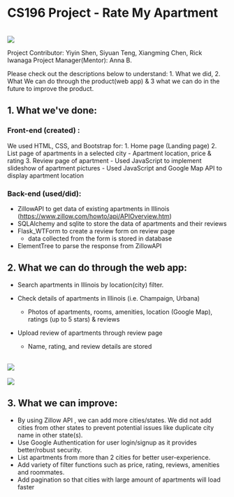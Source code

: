 # CS196 Project - Rate My Apartment

<br>
<img src= "https://github.com/CS196Illinois/Rate-My-Apartment/blob/master/images/landing%20page.png"/>
<br>

Project Contributor: Yiyin Shen, Siyuan Teng, Xiangming Chen, Rick Iwanaga
Project Manager(Mentor): Anna B.

Please check out the descriptions below to understand: 1. What we did, 2. What We can do through the product(web app) 
& 3 what we can do in the future to improve the product.

## 1. What we've done:

### Front-end (created) :
We used HTML, CSS, and Bootstrap for: 
        1. Home page (Landing page) 
        2. List page of apartments in a selected city
           - Apartment location, price & rating
        3. Review page of apartment 
           - Used JavaScript to implement slideshow of apartment pictures
           - Used JavaScript and Google Map API to display apartment location 

### Back-end (used/did):
* ZillowAPI to get data of existing apartments in Illinois (https://www.zillow.com/howto/api/APIOverview.htm)
* SQLAlchemy and sqlite to store the data of apartments and their reviews 
* Flask_WTForm to create a review form on review page
  - data collected from the form is stored in database
* ElementTree to parse the response from ZillowAPI

## 2. What we can do through the web app:

- Search apartments in Illinois by location(city) filter.
    
- Check details of apartments in Illinois (i.e. Champaign, Urbana)
  - Photos of apartments, rooms, amenities, location (Google Map), ratings (up to 5 stars) & reviews
        
- Upload review of apartments through review page
  - Name, rating, and review details are stored
<br>
<img src= "https://github.com/CS196Illinois/Rate-My-Apartment/blob/master/images/listing.png"/>
<br>

<br>
<img src= "https://github.com/CS196Illinois/Rate-My-Apartment/blob/master/images/reviewpage.png"/>
<br>  

## 3. What we can improve:
* By using Zillow API , we can add more cities/states. We did not add cities from other states to prevent 
    potential issues like duplicate city name in other state(s).
* Use Google Authentication for user login/signup as it provides better/robust security. 
* List apartments from more than 2 cities for better user-experience.
* Add variety of filter functions such as price, rating, reviews, amenities and roommates.
* Add pagination so that cities with large amount of apartments will load faster
